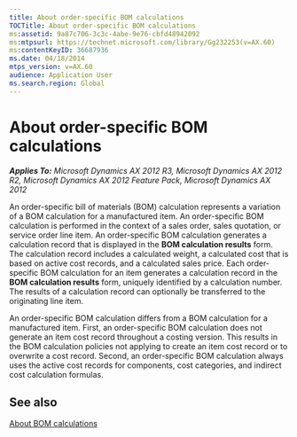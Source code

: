 ```yaml
---
title: About order-specific BOM calculations
TOCTitle: About order-specific BOM calculations
ms:assetid: 9a87c706-3c3c-4abe-9e76-cbfd48942092
ms:mtpsurl: https://technet.microsoft.com/library/Gg232253(v=AX.60)
ms:contentKeyID: 36687936
ms.date: 04/18/2014
mtps_version: v=AX.60
audience: Application User
ms.search.region: Global
---
```


# About order-specific BOM calculations 


_**Applies To:** Microsoft Dynamics AX 2012 R3, Microsoft Dynamics AX 2012 R2, Microsoft Dynamics AX 2012 Feature Pack, Microsoft Dynamics AX 2012_

An order-specific bill of materials (BOM) calculation represents a variation of a BOM calculation for a manufactured item. An order-specific BOM calculation is performed in the context of a sales order, sales quotation, or service order line item. An order-specific BOM calculation generates a calculation record that is displayed in the **BOM calculation results** form. The calculation record includes a calculated weight, a calculated cost that is based on active cost records, and a calculated sales price. Each order-specific BOM calculation for an item generates a calculation record in the **BOM calculation results** form, uniquely identified by a calculation number. The results of a calculation record can optionally be transferred to the originating line item.

An order-specific BOM calculation differs from a BOM calculation for a manufactured item. First, an order-specific BOM calculation does not generate an item cost record throughout a costing version. This results in the BOM calculation policies not applying to create an item cost record or to overwrite a cost record. Second, an order-specific BOM calculation always uses the active cost records for components, cost categories, and indirect cost calculation formulas.

## See also

[About BOM calculations](about-bom-calculations.md)

  


